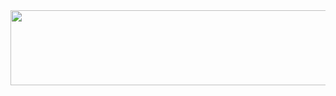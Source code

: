 <a href="https://github.com/devxb/gitanimals">
  <img src="https://render.gitanimals.org/lines/notaJiminLee?pet-id=1" width="1000" height="120"/>
</a>
